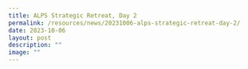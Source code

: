 ```yaml
---
title: ALPS Strategic Retreat, Day 2
permalink: /resources/news/20231006-alps-strategic-retreat-day-2/
date: 2023-10-06
layout: post
description: ""
image: ""
---
```


